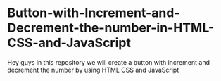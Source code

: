 # Button-with-Increment-and-Decrement-the-number-in-HTML-CSS-and-JavaScript
Hey guys in this repository we will create a button with increment and decrement the number by using HTML CSS and JavaScript
